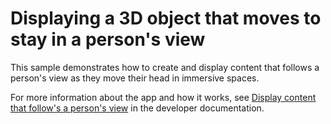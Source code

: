 # Displaying a 3D object that moves to stay in a person's view

This sample demonstrates how to create and display content that follows a person's view as they move their head in immersive spaces.

For more information about the app and how it works, see [Display content that follow's a person's view][link-to-sample] in the developer documentation.

[link-to-sample]: https://developer.apple.com/documentation/realitykit/display-content-that-follow's-a-person's-view
